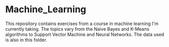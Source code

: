 # Machine_Learning

This repository contains exercises from a course in machine learning I'm currently taking. The topics vary from the Naive Bayes and K-Means algorithms to Support Vector Machine and Neural Networks. The data used is also in this folder. 
